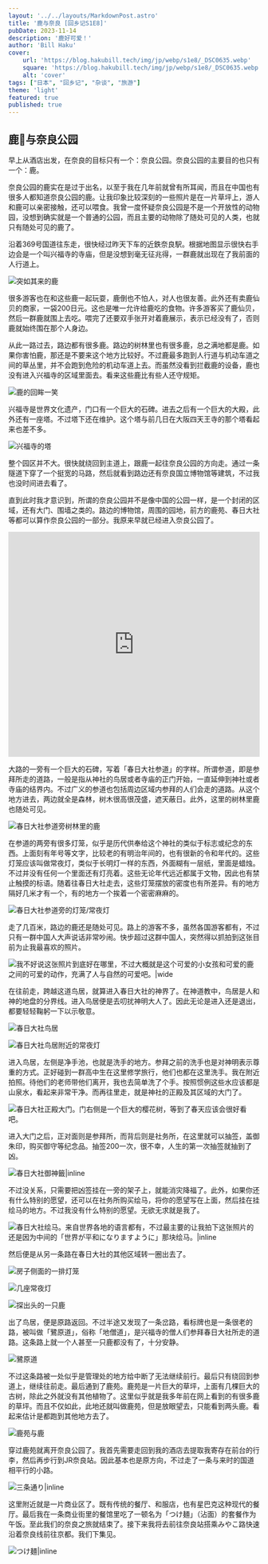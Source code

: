 ```yaml
---
layout: '../../layouts/MarkdownPost.astro'
title: '鹿与奈良 [回乡记S1E8]'
pubDate: 2023-11-14
description: '鹿好可爱！'
author: 'Bill Haku'
cover:
    url: 'https://blog.hakubill.tech/img/jp/webp/s1e8/_DSC0635.webp'
    square: 'https://blog.hakubill.tech/img/jp/webp/s1e8/_DSC0635.webp'
    alt: 'cover'
tags: ["日本", "回乡记", "杂谈", "旅游"]
theme: 'light'
featured: true
published: true
---
```


## 鹿🦌与奈良公园

早上从酒店出发，在奈良的目标只有一个：奈良公园。奈良公园的主要目的也只有一个：鹿。

奈良公园的鹿实在是过于出名，以至于我在几年前就曾有所耳闻，而且在中国也有很多人都知道奈良公园的鹿。让我印象比较深刻的一些照片是在一片草坪上，游人和鹿可以亲密接触，还可以喂食。我曾一度怀疑奈良公园是不是一个开放性的动物园，没想到确实就是一个普通的公园，而且主要的动物除了随处可见的人类，也就只有随处可见的鹿了。

沿着369号国道往东走，很快经过昨天下车的近鉄奈良駅。根据地图显示很快右手边会是一个叫兴福寺的寺庙，但是没想到毫无征兆得，一群鹿就出现在了我前面的人行道上。

![突如其来的鹿](https://blog.hakubill.tech/img/jp/webp/s1e8/IMG_0211.webp)

很多游客也在和这些鹿一起玩耍，鹿倒也不怕人，对人也很友善。此外还有卖鹿仙贝的商家，一袋200日元。这也是唯一允许给鹿吃的食物。许多游客买了鹿仙贝，然后一群鹿就围上去吃。喂完了还要双手张开对着鹿展示，表示已经没有了，否则鹿就始终围在那个人身边。

从此一路过去，路边都有很多鹿。路边的树林里也有很多鹿，总之满地都是鹿。如果你害怕鹿，那还是不要来这个地方比较好。不过鹿最多跑到人行道与机动车道之间的草丛里，并不会跑到危险的机动车道上去。而虽然没看到拦截鹿的设备，鹿也没有进入兴福寺的区域里面去。看来这些鹿比有些人还守规矩。

![鹿的回眸一笑](https://blog.hakubill.tech/img/jp/webp/s1e8/_DSC0582.webp)

兴福寺是世界文化遗产，门口有一个巨大的石碑。进去之后有一个巨大的大殿，此外还有一座塔。不过塔下还在维护。这个塔与前几日在大阪四天王寺的那个塔看起来也差不多。

![兴福寺的塔](https://blog.hakubill.tech/img/jp/webp/s1e8/_DSC0591.webp)

整个园区并不大。很快就绕回到主道上，跟鹿一起往奈良公园的方向走。通过一条隧道下穿了一个挺宽的马路，然后就看到路边还有奈良国立博物馆等建筑，不过我也没时间进去看了。

直到此时我才意识到，所谓的奈良公园并不是像中国的公园一样，是一个封闭的区域，还有大门、围墙之类的。路边的博物馆，周围的园地，前方的鹿苑、春日大社等都可以算作奈良公园的一部分。我原来早就已经进入奈良公园了。

<iframe src="https://www.google.com/maps/embed?pb=!1m14!1m8!1m3!1d11550.617810448322!2d135.84197067064363!3d34.684013481126215!3m2!1i1024!2i768!4f13.1!3m3!1m2!1s0x60013996bd8c6061%3A0xf96cacf357447456!2z5aWI6Imv5YWs5Zut!5e0!3m2!1szh-CN!2sjp!4v1699863964760!5m2!1szh-CN!2sjp" width="100%" height="450" style="border:0;" allowfullscreen="" loading="lazy" referrerpolicy="no-referrer-when-downgrade"></iframe>

大路的一旁有一个巨大的石碑，写着「春日大社参道」的字样。所谓参道，即是参拜所走的道路，一般是指从神社的鸟居或者寺庙的正门开始，一直延伸到神社或者寺庙的结界内。不过广义的参道也包括周边区域内参拜的人们会走的道路。从这个地方进去，两边就全是森林，树木很高很茂盛，遮天蔽日。此外，这里的树林里鹿也随处可见。

![春日大社参道旁树林里的鹿](https://blog.hakubill.tech/img/jp/webp/s1e8/_DSC0618.webp)

在参道的两旁有很多灯笼，似乎是历代供奉给这个神社的类似于标志或纪念的东西。上面刻有年号等文字，比较老的有明治年间的，也有很新的令和年代的。这些灯笼应该叫做常夜灯，类似于长明灯一样的东西，外面糊有一层纸，里面是蜡烛。不过并没有任何一个里面还有灯亮着。这些无论年代远近都属于文物，因此也有禁止触摸的标语。随着往春日大社走去，这些灯笼摆放的密度也有所差异。有的地方隔好几米才有一个，有的地方一个挨着一个密密麻麻的。

![春日大社参道旁的灯笼/常夜灯](https://blog.hakubill.tech/img/jp/webp/s1e8/_DSC0624.webp)

走了几百米，路边的鹿还是随处可见。路上的游客不多，虽然各国游客都有，不过只有一群中国人大声说话非常吵闹。快步超过这群中国人，突然得以抓拍到这张目前为止我最喜欢的照片。

![我不好说这张照片到底好在哪里，不过大概就是这个可爱的小女孩和可爱的鹿之间的可爱的动作，充满了人与自然的可爱吧。|wide](https://blog.hakubill.tech/img/jp/webp/s1e8/_DSC0635.webp)

在往前走，跨越这道鸟居，就算进入春日大社的神界了。在神道教中，鸟居是人和神的地盘的分界线。进入鸟居便是去叨扰神明大人了。因此无论是进入还是退出，都要轻轻鞠躬一下以示敬意。

![春日大社鸟居](https://blog.hakubill.tech/img/jp/webp/s1e8/_DSC0641.webp)

![春日大社鸟居附近的常夜灯](https://blog.hakubill.tech/img/jp/webp/s1e8/_DSC0651.webp)

进入鸟居，左侧是净手池，也就是洗手的地方。参拜之前的洗手也是对神明表示尊重的方式。正好碰到一群高中生在这里修学旅行，他们也都在这里洗手。我在附近拍照。待他们的老师带他们离开，我也去简单洗了个手。按照惯例这些水应该都是山泉水，看起来非常干净。而再往里走，就是神社的正殿及其区域的大门了。

![春日大社正殿大门。门右侧是一个巨大的樱花树，等到了春天应该会很好看吧。](https://blog.hakubill.tech/img/jp/webp/s1e8/_DSC0657.webp)

进入大门之后，正对面则是参拜所，而背后则是社务所，在这里就可以抽签，盖御朱印，购买御守等纪念品。抽签200一次，很不幸，人生的第一次抽签就抽到了凶。

![春日大社御神籤|inline](https://blog.hakubill.tech/img/jp/webp/s1e8/IMG_0233.webp)

不过没关系，只需要把凶签挂在一旁的架子上，就能消灾降福了。此外，如果你还有什么特别的愿望，还可以在社务所购买绘马，将你的愿望写在上面，然后挂在挂绘马的地方。不过我没有什么特别的愿望。无欲无求就是我了。

![春日大社绘马。来自世界各地的语言都有，不过最主要的让我拍下这张照片的还是因为中间的「世界が平和になりますように」那块绘马。|inline](https://blog.hakubill.tech/img/jp/webp/s1e8/IMG_0232.webp)

然后便是从另一条路在春日大社的其他区域转一圈出去了。

![房子侧面的一排灯笼](https://blog.hakubill.tech/img/jp/webp/s1e8/_DSC0662.webp)

![几座常夜灯](https://blog.hakubill.tech/img/jp/webp/s1e8/_DSC0664.webp)

![探出头的一只鹿](https://blog.hakubill.tech/img/jp/webp/s1e8/_DSC0669.webp)

出了鸟居，便是原路返回。不过半途又发现了一条岔路，看标牌也是一条很老的路，被叫做「鷺原道」，俗称「地僧道」，是兴福寺的僧人们参拜春日大社所走的道路。这条路上就一个人甚至一只鹿都没有了，十分安静。

![鷺原道](https://blog.hakubill.tech/img/jp/webp/s1e8/_DSC0680.webp)

不过这条路被一处似乎是管理处的地方给中断了无法继续前行。最后只有绕回到参道上，继续往前走。最后通到了鹿苑。鹿苑是一片巨大的草坪，上面有几棵巨大的古树，除此之外就没有其他植物了。这里似乎就是我多年前在网上看到的有很多鹿的草坪。而且不仅如此，此地还就叫做鹿苑，但是放眼望去，只能看到两头鹿。看起来估计是都跑到其他地方去了。

![鹿苑与鹿](https://blog.hakubill.tech/img/jp/webp/s1e8/_DSC0690.webp)

穿过鹿苑就离开奈良公园了。我首先需要走回到我的酒店去提取我寄存在前台的行李，然后再步行到JR奈良站。因此基本也是原方向，不过走了一条与来时的国道相平行的小路。

![三条通り|inline](https://blog.hakubill.tech/img/jp/webp/s1e8/_DSC0713.webp)

这里附近就是一片商业区了。既有传统的餐厅、和服店，也有星巴克这种现代的餐厅。最后我在一条商业街里的餐馆里吃了一顿名为「つけ麺」（沾面）的套餐作为午饭。至此我们的奈良之旅就结束了。接下来我将去前往奈良站搭乘みやこ路快速沿着奈良线前往京都。我们下集见。

![つけ麺|inline](https://blog.hakubill.tech/img/jp/webp/s1e8/IMG_0237.webp)
